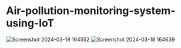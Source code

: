 # Air-pollution-monitoring-system-using-IoT
![Screenshot 2024-03-18 164552](https://github.com/YadlapudiSaikiran/Air-pollution-monitoring-system-using-IoT-/assets/140141343/7a53f6c9-5ab8-4259-9e2f-65cf8edcf64c)
![Screenshot 2024-03-18 164639](https://github.com/YadlapudiSaikiran/Air-pollution-monitoring-system-using-IoT-/assets/140141343/e815277d-0aa7-4585-a55d-538d138eb28d)
